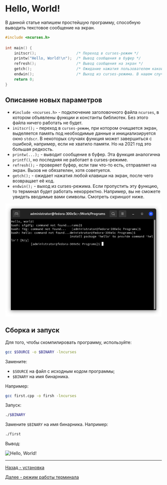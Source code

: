 # Hello, World!

В данной статье напишем простейшую программу, способную выводить текстовое сообщение на экран.

```cpp
#include <ncurses.h>

int main() {
	initscr();                  /* Переход в curses-режим */
	printw("Hello, World!\n");  /* Вывод сообщения в буфер */
	refresh();                  /* Вывод сообщения на экран */
	getch();                    /* Ожидание нажатия пользователем какой-либо клавиши */
	endwin();                   /* Выход из curses-режима. В нашем случае, вывод программы будет очищен с экрана */
	return 0;
}
```

## Описание новых параметров

* `#include <ncurses.h>` - подключение заголовочного файла `ncurses`, в котором объявлены функции и константы библиотек. Без этого файла ничего работать не будет.
* `initscr();` - переход в `curses-режим`, при котором очищается экран, выделяется память под необходимые данные и инициализируется окно `stdscr`. В некоторых случаях функция может завершиться с ошибкой, например, если не хватило памяти. Но на 2021 год это большая редкость.
* `printw(...);` - выводит сообщение в буфер. Эта функция аналогична `printf()`, но последняя не работает в curses-режиме.
* `refresh();` - проверяет буфер, если там что-то есть, отправляет на экран. Вызов не обязателен, хотя советуется.
* `getch();` - ожидает нажатия любой клавиши на экран, после чего возвращает её код.
* `endwin();` - выход из curses-режима. Если пропустить эту функцию, то терминал будет работать некорректно. Например, вы не сможете увидеть вводимые вами символы. Смотреть скриншот ниже.

![Некорректная работа терминала](pic/error_term.png)

## Сборка и запуск
Для того, чтобы скомпилировать программу, используйте:

```bash
gcc $SOURCE -o $BINARY -lncurses
```

Замените:
* `$SOURCE` на файл с исходным кодом программы;
* `$BINARY` на имя бинарника.

Например:

```bash
gcc first.cpp -o firsh -lncurses
```

Запуск:

```bash
./$BINARY
```

Замените `$BINARY` на имя бинарника. Например:

```bash
./first
```

Вывод:

![Hello, World!](pic/firsh.png)

***

[Назад - установка](../installation.md)

[Далее - режим работы терминала](ncurses2.md)
